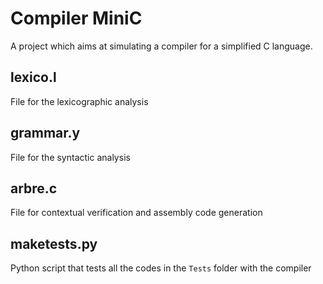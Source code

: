 # Compiler MiniC

A project which aims at simulating a compiler for a simplified C language.

## lexico.l
File for the lexicographic analysis

## grammar.y
File for the syntactic analysis

## arbre.c
File for contextual verification and assembly code generation

## maketests.py
Python script that tests all the codes in the `Tests` folder with the compiler
